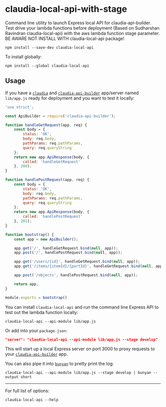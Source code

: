 # claudia-local-api-with-stage



Command line utility to launch Express local API for claudia-api-builder. Test drive your lambda functions before deployment (Based on Sudharshan Ravindran claudia-local-api) with the aws lambda function stage parameter. BE AWARE NOT INSTALL WITH claudia-local-api package!

````
npm install --save-dev claudia-local-api
````

To install globally:

````
npm install --global claudia-local-api
````

## Usage

If you have a [`claudia`](https://www.npmjs.com/package/claudia) and [`claudia-api-builder`](https://www.npmjs.com/package/claudia-api-builder) app/server named `lib/app.js` ready for deployment and you want to test it locally:

````js
'use strict';

const ApiBuilder = require('claudia-api-builder');

function handleGetRequest(app, req) {
    const body = {
        status: 'OK',
        body: req.body,
        pathParams: req.pathParams,
        query: req.queryString
    };
    return new app.ApiResponse(body, {
        called: 'handleGetRequest'
    }, 200);
}

function handlePostRequest(app, req) {
    const body = {
        status: 'OK',
        body: req.body,
        pathParams: req.pathParams,
        query: req.queryString
    };
    return new app.ApiResponse(body, {
        called: 'handlePostRequest'
    }, 201);
}

function bootstrap() {
    const app = new ApiBuilder();

    app.get('/', handleGetRequest.bind(null, app));
    app.post('/', handlePostRequest.bind(null, app));

    app.get('/users/{id}', handleGetRequest.bind(null, app));
    app.get('/items/{itemId}/{partId}', handleGetRequest.bind(null, app));

    app.post('/objects', handlePostRequest.bind(null, app));

    return app;
}

module.exports = bootstrap()
````

You can install `claudia-local-api`  and run the command line Express API to test out the lambda function locally:

````
claudia-local-api --api-module lib/app.js
````

Or add into your `package.json`:

````json
"server": "claudia-local-api --api-module lib/app.js --stage develop"
````

This will start up a local Express server on port 3000 to proxy requests to your [`claudia-api-builder`](https://www.npmjs.com/package/claudia-api-builder) app.

You can also pipe it into [`bunyan`](https://www.npmjs.com/package/bunyan) to pretty print the log:

````
claudia-local-api --api-module lib/app.js --stage develop | bunyan --output short
````

---

For full list of options:

````
claudia-local-api --help
````
